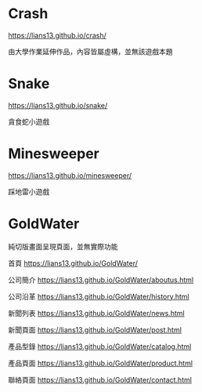 # Crash

https://lians13.github.io/crash/

由大學作業延伸作品，內容皆屬虛構，並無該遊戲本題

# Snake

https://lians13.github.io/snake/

貪食蛇小遊戲

# Minesweeper

https://lians13.github.io/minesweeper/

踩地雷小遊戲

# GoldWater

純切版畫面呈現頁面，並無實際功能

  首頁      https://lians13.github.io/GoldWater/
  
  公司簡介  https://lians13.github.io/GoldWater/aboutus.html
  
  公司沿革  https://lians13.github.io/GoldWater/history.html
  
  新聞列表  https://lians13.github.io/GoldWater/news.html
  
  新聞頁面  https://lians13.github.io/GoldWater/post.html
  
  產品型錄  https://lians13.github.io/GoldWater/catalog.html
  
  產品頁面  https://lians13.github.io/GoldWater/product.html
  
  聯絡頁面  https://lians13.github.io/GoldWater/contact.html
  
